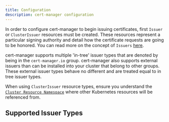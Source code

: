 ```yaml
---
title: Configuration
description: cert-manager configuration
---
```


In order to configure cert-manager to begin issuing certificates, first
`Issuer` or `ClusterIssuer` resources must be created. These resources represent
a particular signing authority and detail how the certificate requests are going
to be honored. You can read more on the concept of `Issuers`
[here](../concepts/issuer.md).

cert-manager supports multiple 'in-tree' issuer types that are denoted by being
in the `cert-manager.io` group. cert-manager also supports external issuers than
can be installed into your cluster that belong to other groups. These external
issuer types behave no different and are treated equal to in tree issuer types.

When using `ClusterIssuer` resource types, ensure you understand the [`Cluster
Resource Namespace`](../faq/cluster-resource.md) where other Kubernetes resources
will be referenced from.

## Supported Issuer Types